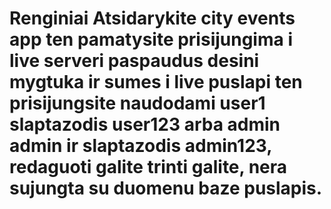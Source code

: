 # Renginiai Atsidarykite city events app ten pamatysite prisijungima i live serveri paspaudus desini mygtuka ir sumes i live puslapi ten prisijungsite naudodami user1 slaptazodis user123 arba admin admin ir slaptazodis admin123, redaguoti galite trinti galite, nera sujungta su duomenu baze puslapis.
